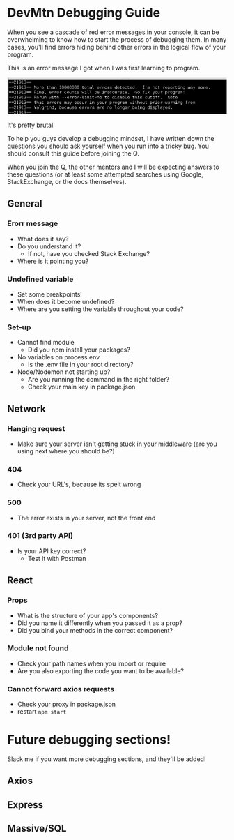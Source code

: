 # DevMtn Debugging Guide

When you see a cascade of red error messages in your console, it can be overwhelming to know how to start the process of debugging them. In many cases, you'll find errors hiding behind other errors in the logical flow of your program. 

This is an error message I got when I was first learning to program.

![valgrind erorr message](./valgrind_error.jpg "valgrind error message")

It's pretty brutal.

To help you guys develop a debugging mindset, I have written down the questions you should ask yourself when you run into a tricky bug. You should consult this guide before joining the Q. 

When you join the Q, the other mentors and I will be expecting answers to these questions (or at least some attempted searches using Google, StackExchange, or the docs themselves).

## General

### Erorr message

* What does it say?
* Do you understand it?
  - If not, have you checked Stack Exchange?
* Where is it pointing you?

### Undefined variable

* Set some breakpoints!
* When does it become undefined?
* Where are you setting the variable throughout your code?

### Set-up

* Cannot find module
  - Did you npm install your packages?
* No variables on process.env
  - Is the .env file in your root directory?
* Node/Nodemon not starting up?
  - Are you running the command in the right folder?
  - Check your main key in package.json

## Network

### Hanging request

* Make sure your server isn't getting stuck in your middleware (are you using next where you should be?)

### 404

* Check your URL's, because its spelt wrong

### 500

* The error exists in your server, not the front end

### 401 (3rd party API)

* Is your API key correct?
  - Test it with Postman

## React

### Props

* What is the structure of your app's components?
* Did you name it differently when you passed it as a prop?
* Did you bind your methods in the correct component?

### Module not found

* Check your path names when you import or require
* Are you also exporting the code you want to be available?

### Cannot forward axios requests

* Check your proxy in package.json
* restart `npm start`

# Future debugging sections!

Slack me if you want more debugging sections, and they'll be added!

## Axios

## Express

## Massive/SQL
